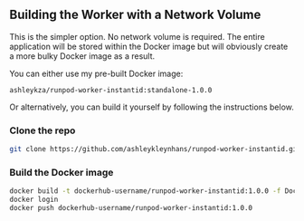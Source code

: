 ## Building the Worker with a Network Volume

This is the simpler option.  No network volume is required.
The entire application will be stored within the Docker image
but will obviously create a more bulky Docker image as a result.

You can either use my pre-built Docker image:
```
ashleykza/runpod-worker-instantid:standalone-1.0.0
```

Or alternatively, you can build it yourself by following the
instructions below.

### Clone the repo

```bash
git clone https://github.com/ashleykleynhans/runpod-worker-instantid.git
```

### Build the Docker image

```bash
docker build -t dockerhub-username/runpod-worker-instantid:1.0.0 -f Dockerfile.Standalone .
docker login
docker push dockerhub-username/runpod-worker-instantid:1.0.0
```
